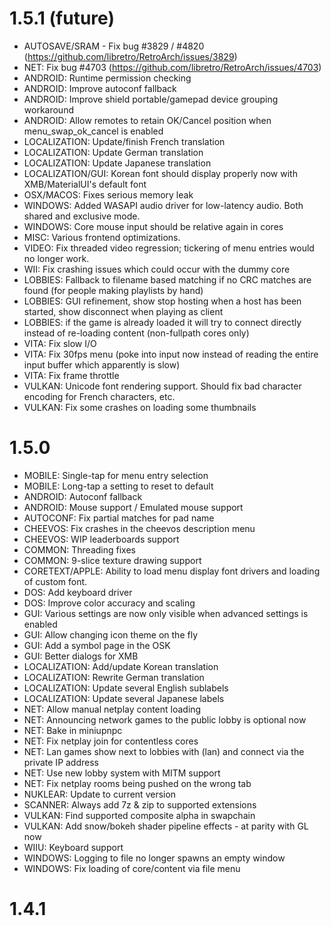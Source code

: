 # 1.5.1 (future)
- AUTOSAVE/SRAM - Fix bug #3829 / #4820 (https://github.com/libretro/RetroArch/issues/3829)
- NET: Fix bug #4703 (https://github.com/libretro/RetroArch/issues/4703)
- ANDROID: Runtime permission checking
- ANDROID: Improve autoconf fallback
- ANDROID: Improve shield portable/gamepad device grouping workaround
- ANDROID: Allow remotes to retain OK/Cancel position when menu_swap_ok_cancel is enabled
- LOCALIZATION: Update/finish French translation
- LOCALIZATION: Update German translation
- LOCALIZATION: Update Japanese translation
- LOCALIZATION/GUI: Korean font should display properly now with XMB/MaterialUI's
default font
- OSX/MACOS: Fixes serious memory leak
- WINDOWS: Added WASAPI audio driver for low-latency audio. Both shared and exclusive mode.
- WINDOWS: Core mouse input should be relative again in cores
- MISC: Various frontend optimizations.
- VIDEO: Fix threaded video regression; tickering of menu entries would no longer work.
- WII: Fix crashing issues which could occur with the dummy core
- LOBBIES: Fallback to filename based matching if no CRC matches are found (for people making playlists by hand)
- LOBBIES: GUI refinement, show stop hosting when a host has been started, show disconnect when playing as client
- LOBBIES: if the game is already loaded it will try to connect directly instead of re-loading content (non-fullpath cores only)
- VITA: Fix slow I/O
- VITA: Fix 30fps menu (poke into input now instead of reading the entire input buffer which apparently is slow)
- VITA: Fix frame throttle
- VULKAN: Unicode font rendering support. Should fix bad character encoding for French characters, etc.
- VULKAN: Fix some crashes on loading some thumbnails

# 1.5.0
- MOBILE: Single-tap for menu entry selection
- MOBILE: Long-tap a setting to reset to default
- ANDROID: Autoconf fallback
- ANDROID: Mouse support / Emulated mouse support
- AUTOCONF: Fix partial matches for pad name
- CHEEVOS: Fix crashes in the cheevos description menu
- CHEEVOS: WIP leaderboards support
- COMMON: Threading fixes
- COMMON: 9-slice texture drawing support
- CORETEXT/APPLE: Ability to load menu display font drivers and loading of custom font.
- DOS: Add keyboard driver
- DOS: Improve color accuracy and scaling
- GUI: Various settings are now only visible when advanced settings is enabled
- GUI: Allow changing icon theme on the fly
- GUI: Add a symbol page in the OSK
- GUI: Better dialogs for XMB
- LOCALIZATION: Add/update Korean translation
- LOCALIZATION: Rewrite German translation
- LOCALIZATION: Update several English sublabels
- LOCALIZATION: Update several Japanese labels
- NET: Allow manual netplay content loading
- NET: Announcing network games to the public lobby is optional now
- NET: Bake in miniupnpc
- NET: Fix netplay join for contentless cores
- NET: Lan games show next to lobbies with (lan) and connect via the private IP address
- NET: Use new lobby system with MITM support
- NET: Fix netplay rooms being pushed on the wrong tab
- NUKLEAR: Update to current version
- SCANNER: Always add 7z & zip to supported extensions
- VULKAN: Find supported composite alpha in swapchain
- VULKAN: Add snow/bokeh shader pipeline effects - at parity with GL now
- WIIU: Keyboard support
- WINDOWS: Logging to file no longer spawns an empty window
- WINDOWS: Fix loading of core/content via file menu

# 1.4.1
